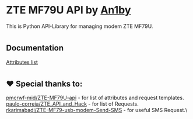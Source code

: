 # ZTE MF79U API by [An1by](https://aniby.net)
This is Python API-Library for managing modem ZTE MF79U.
#
## Documentation
[Attributes list](./docs/ATTRIBUTES.md)
#
## ♥ Special thanks to:
[pmcrwf-mid/ZTE-MF79U-api](https://github.com/pmcrwf-mid/ZTE-MF79U-api) - for list of attributes and request templates.\
[paulo-correia/ZTE_API_and_Hack](https://github.com/paulo-correia/ZTE_API_and_Hack) - for list of Requests.\
[rkarimabadi/ZTE-MF79-usb-modem-Send-SMS](https://github.com/rkarimabadi/ZTE-MF79-usb-modem-Send-SMS) - for useful SMS Request.\


